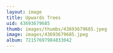 ```yaml
---
layout: image
title: Upwards Trees
uid: 43693679685
thumb: images/thumbs/43693679685.jpeg
image: images/43693679685.jpeg
album: 72157697984833042
---
```


